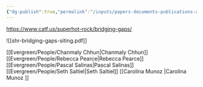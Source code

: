 ```yaml
---
{"dg-publish":true,"permalink":"/inputs/papers-documents-publications-articles/clean-air-task-force-bridging-the-gaps/2024-catf-bridging-the-gaps-a-surveyof-methods-challenges-and-pathways-forward-for-superhot-rock-siting-and-characterization/"}
---
```



https://www.catf.us/superhot-rock/bridging-gaps/

![[shr-bridging-gaps-siting.pdf]]

[[Evergreen/People/Chanmaly Chhun\|Chanmaly Chhun]]
[[Evergreen/People/Rebecca Pearce\|Rebecca Pearce]]
[[Evergreen/People/Pascal Salinas\|Pascal Salinas]]
[[Evergreen/People/Seth Saltiel\|Seth Saltiel]]
[[Carolina Munoz \|Carolina Munoz ]]
